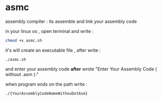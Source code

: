 # asmc
assembly compiler : its assemble and link your assembly code

in your linux os , open terminal and write :

```bash
chmod +x asmc.sh
```
it's will create an executable file , after write :

```./asmc.sh```

and enter your assembly code **after** wrote "Enter Your Assembly Code ( without .asm ):"

when program ends on the path write :

```./{YourAssemblyCodeNameWithouDotAsm}```
